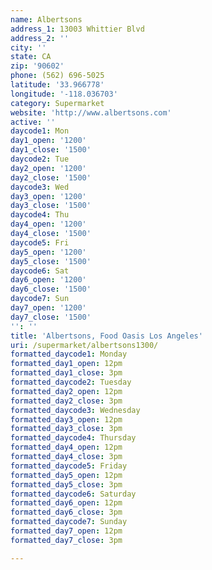 ```yaml
---
name: Albertsons
address_1: 13003 Whittier Blvd
address_2: ''
city: ''
state: CA
zip: '90602'
phone: (562) 696-5025
latitude: '33.966778'
longitude: '-118.036703'
category: Supermarket
website: 'http://www.albertsons.com'
active: ''
daycode1: Mon
day1_open: '1200'
day1_close: '1500'
daycode2: Tue
day2_open: '1200'
day2_close: '1500'
daycode3: Wed
day3_open: '1200'
day3_close: '1500'
daycode4: Thu
day4_open: '1200'
day4_close: '1500'
daycode5: Fri
day5_open: '1200'
day5_close: '1500'
daycode6: Sat
day6_open: '1200'
day6_close: '1500'
daycode7: Sun
day7_open: '1200'
day7_close: '1500'
'': ''
title: 'Albertsons, Food Oasis Los Angeles'
uri: /supermarket/albertsons1300/
formatted_daycode1: Monday
formatted_day1_open: 12pm
formatted_day1_close: 3pm
formatted_daycode2: Tuesday
formatted_day2_open: 12pm
formatted_day2_close: 3pm
formatted_daycode3: Wednesday
formatted_day3_open: 12pm
formatted_day3_close: 3pm
formatted_daycode4: Thursday
formatted_day4_open: 12pm
formatted_day4_close: 3pm
formatted_daycode5: Friday
formatted_day5_open: 12pm
formatted_day5_close: 3pm
formatted_daycode6: Saturday
formatted_day6_open: 12pm
formatted_day6_close: 3pm
formatted_daycode7: Sunday
formatted_day7_open: 12pm
formatted_day7_close: 3pm

---
```

